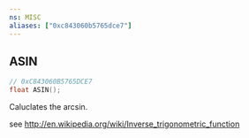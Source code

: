 ```yaml
---
ns: MISC
aliases: ["0xc843060b5765dce7"]
---
```

## ASIN

```c
// 0xC843060B5765DCE7
float ASIN();
```

Caluclates the arcsin.

see http://en.wikipedia.org/wiki/Inverse_trigonometric_function

